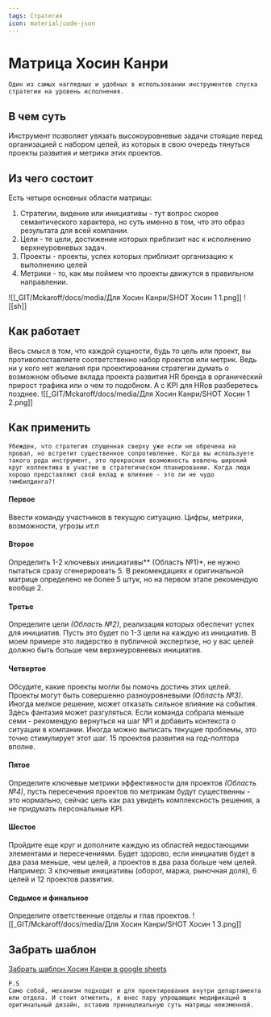 ```yaml
---
tags: Стратегия
icon: material/code-json
---
```

# Матрица Хосин Канри

```
Один из самых наглядных и удобных в использовании инструментов спуска стратегии на уровень исполнения.
```

## В чем суть
Инструмент позволяет увязать высокоуровневые задачи стоящие перед организацией с набором целей, из которых в свою очередь тянуться проекты развития и метрики этих проектов.

## Из чего состоит
Есть четыре основных области матрицы:
1. Стратегии, видение или инициативы - тут вопрос скорее семантического характера, но суть именно в том, что это образ результата для всей компании.
2. Цели - те цели, достижение которых приблизит нас к исполнению верхнеуровневых задач.
3. Проекты - проекты, успех которых приблизит организацию к выполнению целей
4. Метрики - то, как мы поймем что проекты движутся в правильном направлении.

![[_GIT/Mckaroff/docs/media/Для Хосин Канри/SHOT Хосин 1 1.png]]
![[sh]]

## Как работает
Весь смысл в том, что каждой сущности, будь то цель или проект, вы противопоставляете соответственно набор проектов или метрик. Ведь ни у кого нет желания при проектировании стратегии думать о возможном объеме вклада проекта развития HR бренда в органический прирост трафика или о чем то подобном. А с KPI для HRов разберетесь позднее.
![[_GIT/Mckaroff/docs/media/Для Хосин Канри/SHOT Хосин 1 2.png]]
## Как применить

```
Убежден, что стратегия спущенная сверху уже если не обречена на провал, но встретит существенное сопротивление. Когда вы используете такого рода инструмент, это прекрасная возможность вовлечь широкий круг коллектива в участие в стратегическом планировании. Когда люди хорошо представляют свой вклад и влияние - это ли не чудо тимбилдинга?!
```

#### Первое
Ввести команду участников в текущую ситуацию. Цифры, метрики, возможности, угрозы ит.п
#### Второе
Определить 1-2 ключевых инициативы** (Область №1)*, не нужно пытаться сразу сгенерировать 5. В рекомендациях к оригинальной матрице определено не более 5 штук, но на первом этапе рекомендую вообще 2.
#### Третье
Определите цели *(Область №2)*, реализация которых обеспечит успех для инициатив. Пусть это будет по 1-3 цели на каждую из инициатив. В моем примере это лидерство в публичной экспертизе, но у вас целей должно быть больше чем верхнеуровневых инициатив.
#### Четвертое
Обсудите, какие проекты могли бы помочь достичь этих целей. Проекты могут быть совершенно разноуровневыми *(Область №3)*. Иногда мелкое решение, может отказать сильное влияние на события. Здесь фантазия может разгуляться. Если команда собрала меньше семи - рекомендую вернуться на шаг №1 и добавить контекста о ситуации в компании. Иногда можно выписать текущие проблемы, это точно стимулирует этот шаг. 15 проектов развития на год-полтора вполне.
#### Пятое
Определите ключевые метрики эффективности для проектов *(Область №4)*, пусть пересечения проектов по метрикам будут существенны - это нормально, сейчас цель как раз увидеть комплексность решения, а не придумать персональные KPI.
#### Шестое
Пройдите еще круг и дополните каждую из областей недостающими элементами и пересечениями. Будет здорово, если инициатив будет в два раза меньше, чем целей, а проектов в два раза больше чем целей. Например: 3 ключевые инициативы (оборот, маржа, рыночная доля), 6 целей и 12 проектов развития.
#### Седьмое и финальное
Определите ответственные отделы и глав проектов.
![[_GIT/Mckaroff/docs/media/Для Хосин Канри/SHOT Хосин 1 3.png]]

## Забрать шаблон
[Забрать шаблон Хосин Канри в google sheets](https://docs.google.com/spreadsheets/d/1bXtiQqKu4aAybjruWJKCEkcpa6qYCLsE7S4ahO7Zw8A/edit?usp=sharing)


```
P.S
Само собой, механизм подходит и для проектирования внутри департамента или отдела. И стоит отметить, я внес пару упрощающих модификаций в оригинальный дизайн, оставив приницпиальную суть матрицы неизменной.
```
